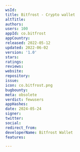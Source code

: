 ```yaml
---
wsId: 
title: Bitfrost - Crypto wallet
altTitle: 
authors: 
users: 100
appId: co.bitfrost
appCountry: 
released: 2022-05-12
updated: 2022-06-02
version: '1.0'
stars: 
ratings: 
reviews: 
website: 
repository: 
issue: 
icon: co.bitfrost.png
bugbounty: 
meta: obsolete
verdict: fewusers
appHashes: 
date: 2024-05-24
signer: 
twitter: 
social: 
redirect_from: 
developerName: Bitfrost Wallet
features: 

---
```


